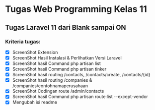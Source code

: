 # Tugas Web Programming Kelas 11
## Tugas Laravel 11 dari Blank sampai ON

### Kriteria tugas:
- [x] ScreenShot Extension
- [x] ScreenShot Hasil Instalasi & Perlihatkan Versi Laravel
- [x] ScreenShot hasil Command php artisan list
- [x] ScreenShot hasil Command php artisan tinker
- [x] ScreenShot hasil routing /contacts, /contacts/create, /contacts/{id}
- [x] ScreenShot hasil routing /companies & /companies/contohnamaperusahaan
- [x] ScreenShot Codingan route /admin/contacts
- [x] ScreenShot hasil Command php artisan route:list --except-vendor
- [x] Mengubah isi readme
